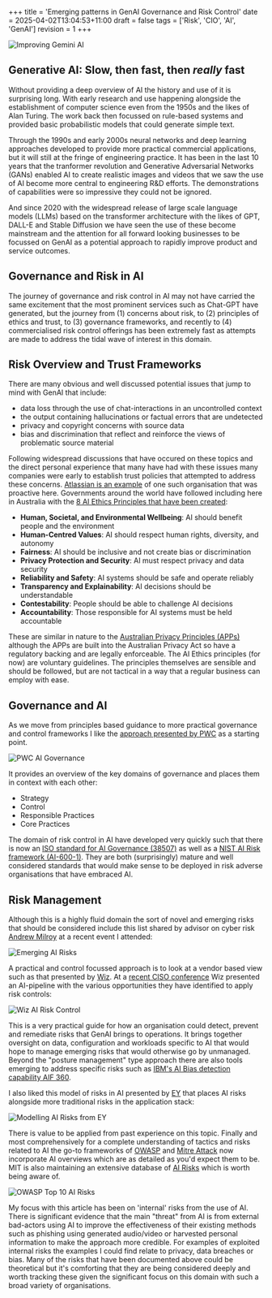 +++
title = 'Emerging patterns in GenAI Governance and Risk Control'
date = 2025-04-02T13:04:53+11:00
draft = false
tags = ['Risk', 'CIO', 'AI', 'GenAI']
revision = 1
+++


![Improving Gemini AI](https://toobstar.github.io/images/caveman_tree.jpg)



## Generative AI: Slow, then fast, then *really* fast

Without providing a deep overview of AI the history and use of it is surprising long.  With early research and use happening alongside the establishment of computer science even from the 1950s and the likes of Alan Turing. The work back then focussed on rule-based systems and provided basic probabilistic models that could generate simple text.

Through the 1990s and early 2000s neural networks and deep learning approaches developed to provide more practical commercial applications, but it will still at the fringe of engineering practice.  It has been in the last 10 years that the tranformer revolution and Generative Adversarial Networks (GANs) enabled AI to create realistic images and videos that we saw the use of AI become more central to engineering R&D efforts.  The demonstrations of capabilities were so impressive they could not be ignored. 

And since 2020 with the widespread release of large scale language models (LLMs) based on the transformer architecture with the likes of GPT, DALL-E and Stable Diffusion we have seen the use of these become mainstream and the attention for all forward looking businesses to be focussed on GenAI as a potential approach to rapidly improve product and service outcomes. 

## Governance and Risk in AI

The journey of governance and risk control in AI may not have carried the same excitement that the most prominent services such as Chat-GPT have generated, but the journey from (1) concerns about risk, to (2) principles of ethics and trust, to (3) governance frameworks, and recently to (4) commercialised risk control offerings has been extremely fast as attempts are made to address the tidal wave of interest in this domain.

## Risk Overview and Trust Frameworks

There are many obvious and well discussed potential issues that jump to mind with GenAI that include:

- data loss through the use of chat-interactions in an uncontrolled context
- the output containing hallucinations or factual errors that are undetected 
- privacy and copyright concerns with source data 
- bias and discrimination that reflect and reinforce the views of problematic source material

Following widespread discussions that have occured on these topics and the direct personal experience that many have had with these issues many companies were early to establish trust policies that attempted to address these concerns.  [Atlassian is an example](https://www.atlassian.com/trust/responsible-tech-principles) of one such organisation that was proactive here.  Governments around the world have followed including here in Australia with the [8 AI Ethics Principles that have been created](https://www.industry.gov.au/publications/australias-artificial-intelligence-ethics-principles/australias-ai-ethics-principles):

- **Human, Societal, and Environmental Wellbeing**: AI should benefit people and the environment
- **Human-Centred Values**: AI should respect human rights, diversity, and autonomy
- **Fairness**: AI should be inclusive and not create bias or discrimination
- **Privacy Protection and Security**: AI must respect privacy and data security
- **Reliability and Safety**: AI systems should be safe and operate reliably
- **Transparency and Explainability**: AI decisions should be understandable
- **Contestability**: People should be able to challenge AI decisions
- **Accountability**: Those responsible for AI systems must be held accountable

These are similar in nature to the [Australian Privacy Principles (APPs)](https://www.oaic.gov.au/privacy/australian-privacy-principles) although the APPs are built into the Australian Privacy Act so have a regulatory backing and are legally enforceable. The AI Ethics principles (for now) are  voluntary guidelines.   The principles themselves are sensible and should be followed, but are not tactical in a way that a regular business can employ with ease.

## Governance and AI

As we move from principles based guidance to more practical governance and control frameworks I like the [approach presented by PWC](https://www.pwc.com/us/en/tech-effect/ai-analytics/managing-generative-ai-risks.html) as a starting point.  

![PWC AI Governance](https://toobstar.github.io/images/pwc_ai_governance.png)

It provides an overview of the key domains of governance and places them in context with each other:

- Strategy
- Control
- Responsible Practices
- Core Practices

The domain of risk control in AI have developed very quickly such that there is now an [ISO standard for AI Governance (38507)](https://www.iso.org/standard/56641.html) as well as a [NIST AI  Risk framework (AI-600-1)](https://www.nist.gov/itl/ai-risk-management-framework).  They are both (surprisingly) mature and well considered standards that would make sense to be deployed in risk adverse organisations that have embraced AI.  

## Risk Management

Although this is a highly fluid domain the sort of novel and emerging risks that should be considered include this list shared by advisor on cyber risk [Andrew Milroy](https://www.linkedin.com/in/andrewmilroy/) at a recent event I attended:

![Emerging AI Risks](https://toobstar.github.io/images/ai-risk-examples.png)

A practical and control focussed approach is to look at a vendor based view such as that presented by [Wiz](https://www.wiz.io/solutions/ai-spm).  At a [recent CISO conference](https://focusnetwork.co/cisoleaders.com.au/) Wiz presented an AI-pipeline with the various opportunities they have identified to apply risk controls:  

![Wiz AI Risk Control](https://toobstar.github.io/images/wiz-ai-risk-pipeline.png)

This is a very practical guide for how an organisation could detect, prevent and remediate risks that GenAI brings to operations. It brings together oversight on data, configuration and workloads specific to AI that would hope to manage emerging risks that would otherwise go by unmanaged.  Beyond the "posture management" type approach there are also tools emerging to address specific risks such as [IBM's AI Bias detection capability AIF 360](https://research.ibm.com/blog/ai-fairness-360). 

I also liked this model of risks in AI presented by [EY](https://www.ey.com/en_au/services/consulting/trusted-ai-platform) that places AI risks alongside more traditional risks in the application stack:  

![Modelling AI Risks from EY](https://toobstar.github.io/images/ey-ai-risk-model.png)

There is value to be applied from past experience on this topic. Finally and most comprehensively for a complete understanding of tactics and risks related to AI the go-to frameworks of [OWASP](https://genai.owasp.org) and [Mitre Attack](https://atlas.mitre.org) now incorporate AI overviews which are as detailed as you'd expect them to be.  MIT is also maintaining an extensive database of [AI Risks](https://airisk.mit.edu) which is worth being aware of.

![OWASP Top 10 AI Risks](https://toobstar.github.io/images/owasp_ai_top10.png)

My focus with this article has been on 'internal' risks from the use of AI.  There is significant evidence that the main "threat" from AI is from external bad-actors using AI to improve the effectiveness of their existing methods such as phishing using generated audio/video or harvested personal information to make the approach more credible.  For examples of exploited internal risks the examples I could find relate to privacy, data breaches or bias.  Many of the risks that have been documented above could be theoretical but it's comforting that they are being considered deeply and worth tracking these given the significant focus on this domain with such a broad variety of organisations.  











